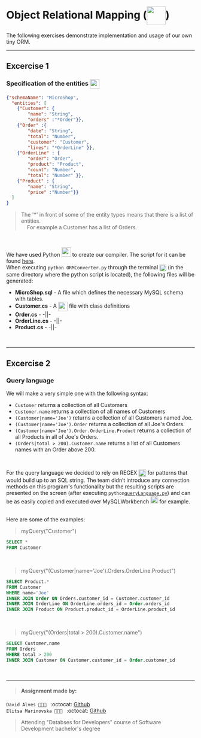 # Object Relational Mapping (<img src="https://bit.ly/2VYSpUn" height="50" align="center">)

The following exercises demonstrate implementation and usage of our own tiny ORM.

----
## Excercise 1 

### Specification of the entities <img src="https://bit.ly/2W5KggZ" height="25" align="center">

```json
{"schemaName": "MicroShop",
  "entities": [
  	{"Customer": {
  		"name": "String",
  		"orders" :"*Order"}},
  	{"Order" :{
  		"date": "String",
  		"total": "Number",
  		"customer": "Customer",
  		"lines": "*OrderLine" }},
  	{"OrderLine" : {
  		"order": "Order",
  		"product": "Product",
  		"count": "Number",
  		"total": "Number" }},
  	{"Product" : {
  		"name": "String",
  		"price" :"Number"}}
  ]
}
```
> The '*' in front of some of the entity types means that there is a list of entities. </br> &nbsp;&nbsp;&nbsp;&nbsp;For example a Customer has a list of Orders.

</br>

We have used Python <img src="https://www.python.org/static/opengraph-icon-200x200.png" height="25"> to create our compiler.
The script for it can be found [here](./ORMConverter.py). </br>When executing `python ORMConverter.py` through the terminal <img src="https://bit.ly/2GAl3Wo" height="18" align="center"> (in the same directory where the python script is located), the following files will be generated:
- **MicroShop.sql** - A file which defines the necessary MySQL schema with tables.
- **Customer.cs** - A <img src="https://www.brandeps.com/logo-download/C/C-Sharp-01.png" height="25" align="center"> file with class definitions
- **Order.cs** - -||-
- **OrderLine.cs** - -||-
- **Product.cs** - -||-
<br/>

----
## Excercise 2 

### Query language

We will make a very simple one with the following syntax:

* `Customer` returns a collection of all Customers
* `Customer.name` returns a collection of all names of Customers
* `(Customer|name='Joe')` returns a collection of all Customers named Joe.
* `(Customer|name='Joe').Order` returns a collection of all Joe's Orders.
* `(Customer|name='Joe').Order.OrderLine.Product` returns a collection of all Products in all of Joe's Orders.
* `(Orders|total > 200).Customer.name` returns a list of all Customers names with an Order above 200.

</br>

For the query language we decided to rely on REGEX <img src="https://upload.wikimedia.org/wikipedia/commons/thumb/6/63/OOjs_UI_icon_regular-expression-progressive.svg/1024px-OOjs_UI_icon_regular-expression-progressive.svg.png" height="20" align="center"> for patterns that would build up to an SQL string. The team didn’t introduce any connection methods on this program's functionality but the resulting scripts are presented on the screen (after executing `python`[`queryLanguage.py`](./queryLanguage.py)) and can be as easily copied and executed over MySQLWorkbench <img src="https://www.macupdate.com/images/icons256/31829.png" height="20"> for example. 

</br> Here are some of the examples:

> myQuery("Customer")
```sql
SELECT *
FROM Customer
```
</br>

> myQuery("(Customer|name='Joe').Orders.OrderLine.Product")
```sql
SELECT Product.*
FROM Customer
WHERE name='Joe'
INNER JOIN Order ON Orders.customer_id = Customer.customer_id
INNER JOIN OrderLine ON OrderLine.orders_id = Order.orders_id
INNER JOIN Product ON Product.product_id = OrderLine.product_id
```
</br>

> myQuery("(Orders|total > 200).Customer.name")

```sql
SELECT Customer.name
FROM Orders
WHERE total > 200
INNER JOIN Customer ON Customer.customer_id = Order.customer_id
```
</br>

___
> #### Assignment made by:   
`David Alves 👨🏻‍💻 ` :octocat: [Github](https://github.com/davi7725) <br />
`Elitsa Marinovska 👩🏻‍💻 ` :octocat: [Github](https://github.com/elit0451) <br />
> Attending "Databses for Developers" course of Software Development bachelor's degree
